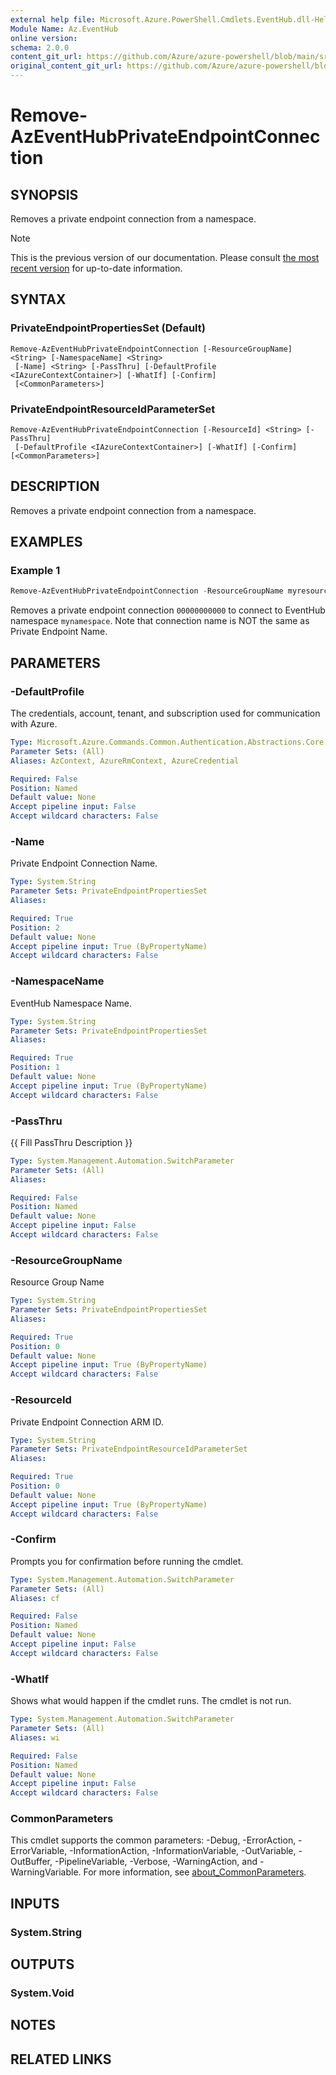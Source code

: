 ```yaml
---
external help file: Microsoft.Azure.PowerShell.Cmdlets.EventHub.dll-Help.xml
Module Name: Az.EventHub
online version: 
schema: 2.0.0
content_git_url: https://github.com/Azure/azure-powershell/blob/main/src/EventHub/EventHub/help/Remove-AzEventHubPrivateEndpointConnection.md
original_content_git_url: https://github.com/Azure/azure-powershell/blob/main/src/EventHub/EventHub/help/Remove-AzEventHubPrivateEndpointConnection.md
---
```


# Remove-AzEventHubPrivateEndpointConnection

## SYNOPSIS
Removes a private endpoint connection from a namespace.

> [!NOTE]
>This is the previous version of our documentation. Please consult [the most recent version](/powershell/module/az.eventhub/remove-azeventhubprivateendpointconnection) for up-to-date information.

## SYNTAX

### PrivateEndpointPropertiesSet (Default)
```
Remove-AzEventHubPrivateEndpointConnection [-ResourceGroupName] <String> [-NamespaceName] <String>
 [-Name] <String> [-PassThru] [-DefaultProfile <IAzureContextContainer>] [-WhatIf] [-Confirm]
 [<CommonParameters>]
```

### PrivateEndpointResourceIdParameterSet
```
Remove-AzEventHubPrivateEndpointConnection [-ResourceId] <String> [-PassThru]
 [-DefaultProfile <IAzureContextContainer>] [-WhatIf] [-Confirm] [<CommonParameters>]
```

## DESCRIPTION
Removes a private endpoint connection from a namespace.

## EXAMPLES

### Example 1
```powershell
Remove-AzEventHubPrivateEndpointConnection -ResourceGroupName myresourcegroup -NamespaceName mynamespace -Name 00000000000
```

Removes a private endpoint connection `00000000000` to connect to EventHub namespace `mynamespace`. 
Note that connection name is NOT the same as Private Endpoint Name.

## PARAMETERS

### -DefaultProfile
The credentials, account, tenant, and subscription used for communication with Azure.

```yaml
Type: Microsoft.Azure.Commands.Common.Authentication.Abstractions.Core.IAzureContextContainer
Parameter Sets: (All)
Aliases: AzContext, AzureRmContext, AzureCredential

Required: False
Position: Named
Default value: None
Accept pipeline input: False
Accept wildcard characters: False
```

### -Name
Private Endpoint Connection Name.

```yaml
Type: System.String
Parameter Sets: PrivateEndpointPropertiesSet
Aliases:

Required: True
Position: 2
Default value: None
Accept pipeline input: True (ByPropertyName)
Accept wildcard characters: False
```

### -NamespaceName
EventHub Namespace Name.

```yaml
Type: System.String
Parameter Sets: PrivateEndpointPropertiesSet
Aliases:

Required: True
Position: 1
Default value: None
Accept pipeline input: True (ByPropertyName)
Accept wildcard characters: False
```

### -PassThru
{{ Fill PassThru Description }}

```yaml
Type: System.Management.Automation.SwitchParameter
Parameter Sets: (All)
Aliases:

Required: False
Position: Named
Default value: None
Accept pipeline input: False
Accept wildcard characters: False
```

### -ResourceGroupName
Resource Group Name

```yaml
Type: System.String
Parameter Sets: PrivateEndpointPropertiesSet
Aliases:

Required: True
Position: 0
Default value: None
Accept pipeline input: True (ByPropertyName)
Accept wildcard characters: False
```

### -ResourceId
Private Endpoint Connection ARM ID.

```yaml
Type: System.String
Parameter Sets: PrivateEndpointResourceIdParameterSet
Aliases:

Required: True
Position: 0
Default value: None
Accept pipeline input: True (ByPropertyName)
Accept wildcard characters: False
```

### -Confirm
Prompts you for confirmation before running the cmdlet.

```yaml
Type: System.Management.Automation.SwitchParameter
Parameter Sets: (All)
Aliases: cf

Required: False
Position: Named
Default value: None
Accept pipeline input: False
Accept wildcard characters: False
```

### -WhatIf
Shows what would happen if the cmdlet runs.
The cmdlet is not run.

```yaml
Type: System.Management.Automation.SwitchParameter
Parameter Sets: (All)
Aliases: wi

Required: False
Position: Named
Default value: None
Accept pipeline input: False
Accept wildcard characters: False
```

### CommonParameters
This cmdlet supports the common parameters: -Debug, -ErrorAction, -ErrorVariable, -InformationAction, -InformationVariable, -OutVariable, -OutBuffer, -PipelineVariable, -Verbose, -WarningAction, and -WarningVariable. For more information, see [about_CommonParameters](http://go.microsoft.com/fwlink/?LinkID=113216).

## INPUTS

### System.String

## OUTPUTS

### System.Void

## NOTES

## RELATED LINKS
